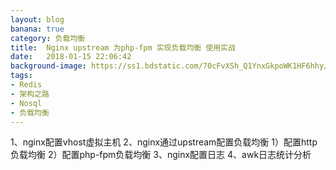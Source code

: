 ```yaml
---
layout: blog
banana: true
category: 负载均衡
title:  Nginx upstream 为php-fpm 实现负载均衡 使用实战
date:   2018-01-15 22:06:42
background-image: https://ss1.bdstatic.com/70cFvXSh_Q1YnxGkpoWK1HF6hhy/it/u=3416533205,4005987426&fm=27&gp=0.jpg
tags:
- Redis
- 架构之路
- Nosql
- 负载均衡	
---
```


1、nginx配置vhost虚拟主机
2、nginx通过upstream配置负载均衡
1）配置http负载均衡
2）配置php-fpm负载均衡
3、nginx配置日志
4、awk日志统计分析
